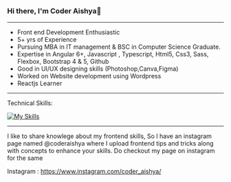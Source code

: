 ### Hi there,  I'm Coder Aishya👋
_________________________________________________________________________________________________________________________________________________________________________

- Front end Development Enthusiastic 
- 5+ yrs of Experience
- Pursuing MBA in IT management & BSC in Computer Science Graduate.
- Expertise in Angular 6+, Javascript , Typescript, Html5, Css3, Sass, Flexbox, Bootstrap 4 & 5, Github
- Good in UI/UX designing skills (Photoshop,Canva,Figma)
- Worked on Website development using Wordpress
- Reactjs Learner



_________________________________________________________________________________________________________________________________________________________________________
Technical Skills:

[![My Skills](https://skillicons.dev/icons?i=angular,js,html,css,bootstrap,git,gitlab,jquery,wordpress&theme=light)](https://github.com/coderaishya)

_________________________________________________________________________________________________________________________________________________________________________

I like to share knowlege about my frontend skills, So I have an instagram page named @coderaishya where I upload frontend tips and tricks along with 
concepts to enhance your skills. Do checkout my page on instagram for the same  

Instagram : https://www.instagram.com/coder_aishya/
